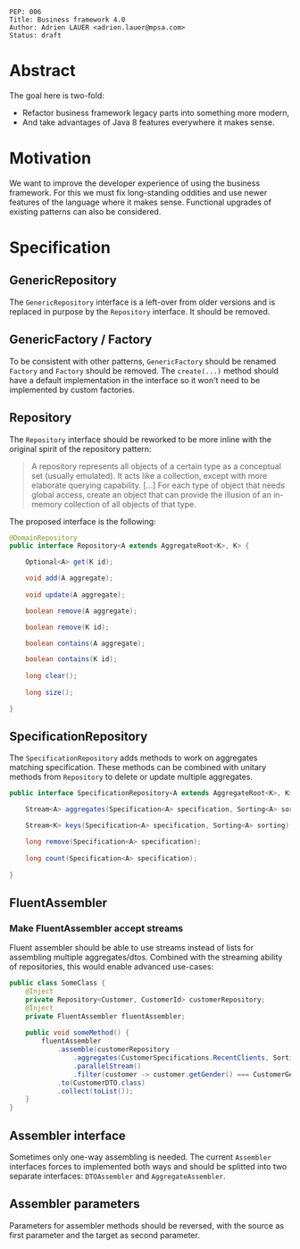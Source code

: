    PEP: 006
    Title: Business framework 4.0
    Author: Adrien LAUER <adrien.lauer@mpsa.com>  
    Status: draft  

# Abstract

The goal here is two-fold:
* Refactor business framework legacy parts into something more modern,
* And take advantages of Java 8 features everywhere it makes sense.

# Motivation

We want to improve the developer experience of using the business framework. For this we must fix long-standing oddities and use newer features of the language where it makes sense. Functional upgrades of existing patterns can also be considered.

# Specification

## GenericRepository

The `GenericRepository` interface is a left-over from older versions and is replaced in purpose by the `Repository` interface. 
It should be removed.

## GenericFactory / Factory

To be consistent with other patterns, `GenericFactory` should be renamed `Factory` and `Factory` should be removed. The `create(...)` method should have a default implementation in the interface so it won't need to be implemented by custom factories.

## Repository

The `Repository` interface should be reworked to be more inline with the original spirit of the repository pattern:

> A repository represents all objects of a certain type as a conceptual set (usually emulated). It acts like a collection, except with more elaborate querying capability. […] For each type of object that needs global access, create an object that can provide the illusion of an in-memory collection of all objects of that type.

The proposed interface is the following:

```java
@DomainRepository
public interface Repository<A extends AggregateRoot<K>, K> {

    Optional<A> get(K id);

    void add(A aggregate);
    
    void update(A aggregate);

    boolean remove(A aggregate);

    boolean remove(K id);

    boolean contains(A aggregate);

    boolean contains(K id);    
    
    long clear();
    
    long size();

}
```

## SpecificationRepository

The `SpecificationRepository` adds methods to work on aggregates matching specification. These methods can be combined with unitary methods from `Repository` to delete or update multiple aggregates. 

```java
public interface SpecificationRepository<A extends AggregateRoot<K>, K> extends Repository<A, K> {

    Stream<A> aggregates(Specification<A> specification, Sorting<A> sorting);

    Stream<K> keys(Specification<A> specification, Sorting<A> sorting);

    long remove(Specification<A> specification);
    
    long count(Specification<A> specification);
    
}
```

## FluentAssembler

### Make FluentAssembler accept streams

Fluent assembler should be able to use streams instead of lists for assembling multiple aggregates/dtos. Combined with the streaming ability of repositories, this would enable advanced use-cases:

```java
public class SomeClass {
    @Inject
    private Repository<Customer, CustomerId> customerRepository;
    @Inject
    private FluentAssembler fluentAssembler;
    
    public void someMethod() {
        fluentAssembler
            .assemble(customerRepository
                .aggregates(CustomerSpecifications.RecentClients, Sorting.Natural)
                .parallelStream()
                .filter(customer -> customer.getGender() === CustomerGender.FEMALE))
            .to(CustomerDTO.class)
            .collect(toList());
    }
}
```

## Assembler interface

Sometimes only one-way assembling is needed. The current `Assembler` interfaces forces to implemented both ways and should be splitted into two separate interfaces: `DTOAssembler` and `AggregateAssembler`.

## Assembler parameters

Parameters for assembler methods should be reversed, with the source as first parameter and the target as second parameter. 

